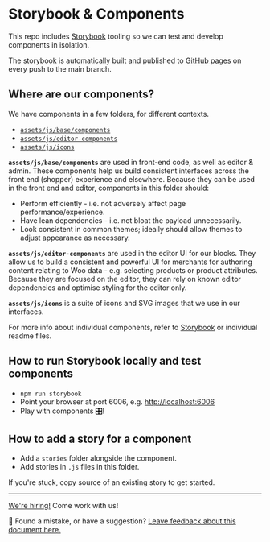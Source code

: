 # Storybook & Components

This repo includes [Storybook](https://storybook.js.org) tooling so we can test and develop components in isolation.

The storybook is automatically built and published to [GitHub pages](https://woocommerce.github.io/woocommerce-blocks/) on every push to the main branch.

## Where are our components?

We have components in a few folders, for different contexts.

-   [`assets/js/base/components`](../../assets/js/base/components)
-   [`assets/js/editor-components`](../../assets/js/editor-components)
-   [`assets/js/icons`](../../assets/js/icons)

**`assets/js/base/components`** are used in front-end code, as well as editor & admin.
These components help us build consistent interfaces across the front end (shopper) experience and elsewhere.
Because they can be used in the front end and editor, components in this folder should:

-   Perform efficiently - i.e. not adversely affect page performance/experience.
-   Have lean dependencies - i.e. not bloat the payload unnecessarily.
-   Look consistent in common themes; ideally should allow themes to adjust appearance as necessary.

**`assets/js/editor-components`** are used in the editor UI for our blocks.
They allow us to build a consistent and powerful UI for merchants for authoring content relating to Woo data - e.g. selecting products or product attributes. Because they are focused on the editor, they can rely on known editor dependencies and optimise styling for the editor only.

**`assets/js/icons`** is a suite of icons and SVG images that we use in our interfaces.

For more info about individual components, refer to [Storybook](https://woocommerce.github.io/woocommerce-blocks/) or individual readme files.

## How to run Storybook locally and test components

-   `npm run storybook`
-   Point your browser at port 6006, e.g. <http://localhost:6006>
-   Play with components 🎛!

## How to add a story for a component

-   Add a `stories` folder alongside the component.
-   Add stories in `.js` files in this folder.

If you're stuck, copy source of an existing story to get started.

<!-- FEEDBACK -->

---

[We're hiring!](https://woocommerce.com/careerss/) Come work with us!

🐞 Found a mistake, or have a suggestion? [Leave feedback about this document here.](https://github.com/woocommerce/woocommerce-blocks/issues/new?assignees=&labels=type%3A+documentation&template=--doc-feedback.md&title=Feedback%20on%20./docs/contributors/components.md)

<!-- /FEEDBACK -->
